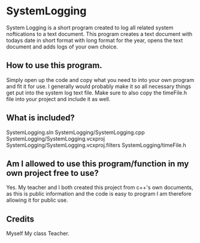 # SystemLogging
System Logging is a short program created to log all related system noftications to a text document. This program creates a text document with todays date in short format with long format for the year, opens the text document and adds logs of your own choice.

## How to use this program.
Simply open up the code and copy what you need to into your own program and fit it for use. I generally would probably make it so all necessary things get put into the system log text file. Make sure to also copy the timeFile.h file into your project and include it as well.

## What is included?
SystemLogging.sln
SystemLogging/SystemLogging.cpp
SystemLogging/SystemLogging.vcxproj
SystemLogging/SystemLogging.vcxproj.filters
SystemLogging/timeFile.h

## Am I allowed to use this program/function in my own project free to use?
Yes. My teacher and I both created this project from c++'s own documents, as this is public information and the code is easy to program I am therefore allowing it for public use.

## Credits
Myself
My class Teacher.
